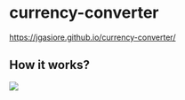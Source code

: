 # currency-converter
https://jgasiore.github.io/currency-converter/
## How it works?
![](https://i.postimg.cc/HLyNpKg8/GIF.gif)
